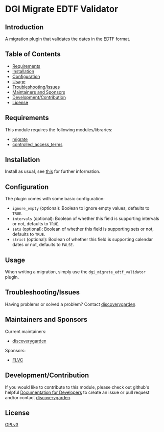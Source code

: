 # DGI Migrate EDTF Validator

## Introduction

A migration plugin that validates the dates in the EDTF format.

## Table of Contents

* [Requirements](#requirements)
* [Installation](#installation)
* [Configuration](#configuration)
* [Usage](#usage)
* [Troubleshooting/Issues](#troubleshootingissues)
* [Maintainers and Sponsors](#maintainers-and-sponsors)
* [Development/Contribution](#developmentcontribution)
* [License](#license)

## Requirements

This module requires the following modules/libraries:

* [migrate](https://www.drupal.org/project/migrate)
* [controlled_access_terms](https://github.com/Islandora/controlled_access_terms)

## Installation

Install as usual, see
[this](https://drupal.org/documentation/install/modules-themes/modules-8) for
further information.

## Configuration

The plugin comes with some basic configuration:

- `ignore_empty` (optional): Boolean to ignore empty values, defaults to `TRUE`.
- `intervals` (optional): Boolean of whether this field is supporting intervals or not, defaults to `TRUE`.
- `sets` (optional): Boolean of whether this field is supporting sets or not, defaults to `TRUE`.
- `strict` (optional): Boolean of whether this field is supporting calendar dates or not, defaults to `FALSE`.

## Usage

When writing a migration, simply use the `dgi_migrate_edtf_validator` plugin.

## Troubleshooting/Issues

Having problems or solved a problem? Contact
[discoverygarden](http://support.discoverygarden.ca).

## Maintainers and Sponsors

Current maintainers:

* [discoverygarden](http://www.discoverygarden.ca)

Sponsors:
* [FLVC]()

## Development/Contribution

If you would like to contribute to this module, please check out github's helpful
[Documentation for Developers](https://docs.github.com/en/get-started/quickstart/contributing-to-projects) to create an issue or pull request and/or
contact [discoverygarden](http://support.discoverygarden.ca).

## License

[GPLv3](http://www.gnu.org/licenses/gpl-3.0.txt)
